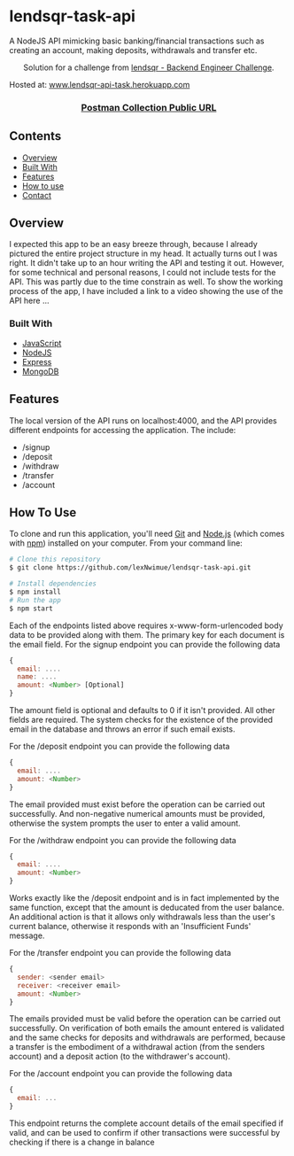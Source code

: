 # lendsqr-task-api
A NodeJS API mimicking basic banking/financial transactions such as creating an account, making deposits, withdrawals and transfer etc. 

<div align="center">
   Solution for a challenge from  <a href="https://lendsqr.com" target="_blank">lendsqr - Backend Engineer Challenge</a>.
</div>

Hosted at: <a href="https://lendsqr-api-task.herokuapp.com/" target="_blank"> www.lendsqr-api-task.herokuapp.com </a>

<div align="center">
  <h3>
    <a href="https://www.postman.com/lexnwimue/workspace/my-workspace/collection/21509773-0a6f696e-1fdb-4d09-b146-b8b3294b9e33">
      Postman Collection Public URL
    </a>
  </h3>
</div>

<!-- TABLE OF CONTENTS -->

## Contents

- [Overview](#overview)
- [Built With](#built-with)
- [Features](#features)
- [How to use](#how-to-use)
- [Contact](#contact)

<!-- OVERVIEW -->

## Overview

I expected this app to be an easy breeze through, because I already pictured the entire project structure in my head. It actually turns out I was right. It didn't take up 
to an hour writing the API and testing it out. However, for some technical and personal reasons, I could not include tests for the API. This was partly due to the time
constrain as well. To show the working process of the app, I have included a link to a video showing the use of the API here ...



### Built With

<!-- This section should list any major frameworks that you built your project using. Here are a few examples.-->

- [JavaScript](https://javascript.com/)
- [NodeJS](https://nodejs.org/)
- [Express](https://expressjs.com/)
- [MongoDB](https://mongodb.com/)

## Features
The local version of the API runs on localhost:4000, and the API provides different endpoints for accessing the application. The include:
- /signup
- /deposit
- /withdraw
- /transfer
- /account

## How To Use

<!-- Example: -->

To clone and run this application, you'll need [Git](https://git-scm.com) and [Node.js](https://nodejs.org/en/download/) (which comes with [npm](http://npmjs.com)) installed on your computer. From your command line:

```bash
# Clone this repository
$ git clone https://github.com/lexNwimue/lendsqr-task-api.git

# Install dependencies
$ npm install
# Run the app
$ npm start
```

Each of the endpoints listed above requires x-www-form-urlencoded body data to be provided along with them. The primary key for each document is the
email field. 
For the signup endpoint you can provide the following data
```javascript
{
  email: ....
  name: ....
  amount: <Number> [Optional]
}
```


The amount field is optional and defaults to 0 if it isn't provided. All other fields are required. The system checks for the existence 
of the provided email in the database and throws an error if such email exists. 

For the /deposit endpoint you can provide the following data
```javascript
{
  email: ....
  amount: <Number>
}
```

The email provided must exist before the operation can be carried out successfully. And non-negative numerical amounts must be 
provided, otherwise the system prompts the user to enter a valid amount. 

For the /withdraw endpoint you can provide the following data
```javascript
{
  email: ....
  amount: <Number>
}
```

Works exactly like the /deposit endpoint and is in fact implemented by the same function, except that the amount is deducated 
from the user balance. An additional action is that it allows only withdrawals less than the user's current balance, 
otherwise it responds with an 'Insufficient Funds' message. 

For the /transfer endpoint you can provide the following data
```javascript
{
  sender: <sender email>
  receiver: <receiver email>
  amount: <Number>
}
```

The emails provided must be valid before the operation can be carried out successfully. On verification of both emails 
the amount entered is validated and the same checks for deposits and withdrawals are performed, because a transfer is the embodiment
of a withdrawal action (from the senders account) and a deposit action (to the withdrawer's account). 


For the /account endpoint you can provide the following data
```javascript
{
  email: ...
}
```
This endpoint returns the complete account details of the email specified if valid, and can be used to confirm if other transactions
were successful by checking if there is a change in balance
